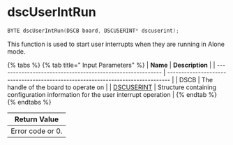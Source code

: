 # dscUserIntRun

```c
BYTE dscUserIntRun(DSCB board, DSCUSERINT* dscuserint);
```

This function is used to start user interrupts when they are running in Alone mode.

{% tabs %}
{% tab title=" Input Parameters" %}
| **Name**                                                   | **Description**                                                                 |
| ---------------------------------------------------------- | ------------------------------------------------------------------------------- |
| DSCB                                                       | The handle of the board to operate on                                           |
| [DSCUSERINT](../15.-structure-definitions/dscuserint-1.md) | Structure containing configuration information for the user interrupt operation |
{% endtab %}
{% endtabs %}

| Return Value     |
| ---------------- |
| Error code or 0. |
